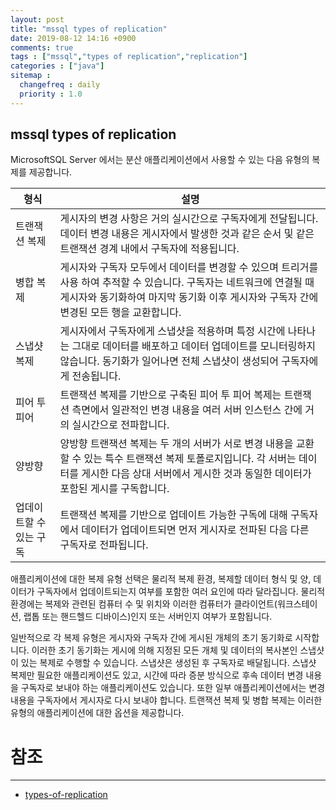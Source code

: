 ```yaml
---
layout: post
title: "mssql types of replication"
date: 2019-08-12 14:16 +0900
comments: true
tags : ["mssql","types of replication","replication"]
categories : ["java"]
sitemap :
  changefreq : daily
  priority : 1.0
---
```

 
## mssql types of replication

MicrosoftSQL Server 에서는 분산 애플리케이션에서 사용할 수 있는 다음 유형의 복제를 제공합니다.


| 형식                    | 설명                                                                                                                                                                                                             |
|-------------------------|------------------------------------------------------------------------------------------------------------------------------------------------------------------------------------------------------------------|
| 트랜잭션 복제           | 게시자의 변경 사항은 거의 실시간으로 구독자에게 전달됩니다. 데이터 변경 내용은 게시자에서 발생한 것과 같은 순서 및 같은 트랜잭션 경계 내에서 구독자에 적용됩니다.                                                |
| 병합 복제               | 게시자와 구독자 모두에서 데이터를 변경할 수 있으며 트리거를 사용 하여 추적할 수 있습니다. 구독자는 네트워크에 연결될 때 게시자와 동기화하여 마지막 동기화 이후 게시자와 구독자 간에 변경된 모든 행을 교환합니다. |
| 스냅샷 복제             | 게시자에서 구독자에게 스냅샷을 적용하며 특정 시간에 나타나는 그대로 데이터를 배포하고 데이터 업데이트를 모니터링하지 않습니다. 동기화가 일어나면 전체 스냅샷이 생성되어 구독자에게 전송됩니다.                   |
| 피어 투 피어            | 트랜잭션 복제를 기반으로 구축된 피어 투 피어 복제는 트랜잭션 측면에서 일관적인 변경 내용을 여러 서버 인스턴스 간에 거의 실시간으로 전파합니다.                                                                   |
| 양방향                  | 양방향 트랜잭션 복제는 두 개의 서버가 서로 변경 내용을 교환할 수 있는 특수 트랜잭션 복제 토폴로지입니다. 각 서버는 데이터를 게시한 다음 상대 서버에서 게시한 것과 동일한 데이터가 포함된 게시를 구독합니다.      |
| 업데이트할 수 있는 구독 | 트랜잭션 복제를 기반으로 업데이트 가능한 구독에 대해 구독자에서 데이터가 업데이트되면 먼저 게시자로 전파된 다음 다른 구독자로 전파됩니다.  

애플리케이션에 대한 복제 유형 선택은 물리적 복제 환경, 복제할 데이터 형식 및 양, 데이터가 구독자에서 업데이트되는지 여부를 포함한 여러 요인에 따라 달라집니다. 
물리적 환경에는 복제와 관련된 컴퓨터 수 및 위치와 이러한 컴퓨터가 클라이언트(워크스테이션, 랩톱 또는 핸드헬드 디바이스)인지 또는 서버인지 여부가 포함됩니다.

일반적으로 각 복제 유형은 게시자와 구독자 간에 게시된 개체의 초기 동기화로 시작합니다. 
이러한 초기 동기화는 게시에 의해 지정된 모든 개체 및 데이터의 복사본인 스냅샷이 있는 복제로 수행할 수 있습니다. 
스냅샷은 생성된 후 구독자로 배달됩니다. 
스냅샷 복제만 필요한 애플리케이션도 있고, 시간에 따라 증분 방식으로 후속 데이터 변경 내용을 구독자로 보내야 하는 애플리케이션도 있습니다. 
또한 일부 애플리케이션에서는 변경 내용을 구독자에서 게시자로 다시 보내야 합니다. 
트랜잭션 복제 및 병합 복제는 이러한 유형의 애플리케이션에 대한 옵션을 제공합니다.


# 참조
-----
* [types-of-replication](https://docs.microsoft.com/ko-kr/sql/relational-databases/replication/types-of-replication)

